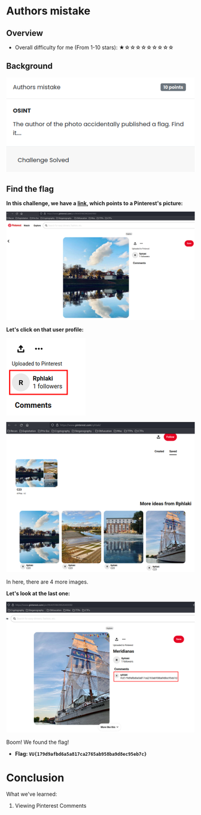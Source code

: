 # Authors mistake

## Overview

- Overall difficulty for me (From 1-10 stars): ★☆☆☆☆☆☆☆☆☆

## Background

![](https://raw.githubusercontent.com/siunam321/CTF-Writeups/main/VU-Cyberthon-2023/images/Pasted%20image%2020230225150819.png)

## Find the flag

**In this challenge, we have a [link](https://www.pinterest.com/pin/964051863962640190/), which points to a Pinterest's picture:**

![](https://raw.githubusercontent.com/siunam321/CTF-Writeups/main/VU-Cyberthon-2023/images/Pasted%20image%2020230225150858.png)

**Let's click on that user profile:**

![](https://raw.githubusercontent.com/siunam321/CTF-Writeups/main/VU-Cyberthon-2023/images/Pasted%20image%2020230225150913.png)

![](https://raw.githubusercontent.com/siunam321/CTF-Writeups/main/VU-Cyberthon-2023/images/Pasted%20image%2020230225150921.png)

In here, there are 4 more images.

**Let's look at the last one:**

![](https://raw.githubusercontent.com/siunam321/CTF-Writeups/main/VU-Cyberthon-2023/images/Pasted%20image%2020230225150952.png)

Boom! We found the flag!

- **Flag: `VU{179d9afbd6a5a817ca2765ab958ba9d8ec95eb7c}`**

# Conclusion

What we've learned:

1. Viewing Pinterest Comments